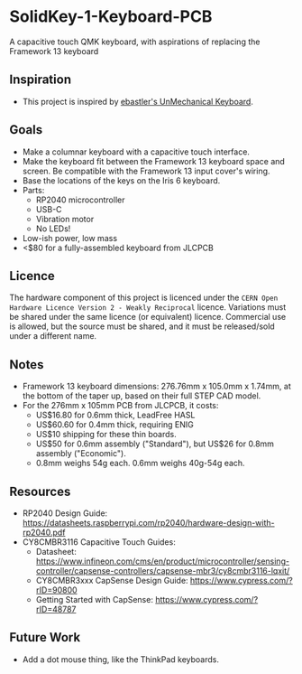 # SolidKey-1-Keyboard-PCB
A capacitive touch QMK keyboard, with aspirations of replacing the Framework 13 keyboard

## Inspiration

* This project is inspired by [ebastler's UnMechanical Keyboard](https://github.com/ebastler/UnMechanical).

## Goals

* Make a columnar keyboard with a capacitive touch interface.
* Make the keyboard fit between the Framework 13 keyboard space and screen. Be compatible with the Framework 13 input cover's wiring.
* Base the locations of the keys on the Iris 6 keyboard.
* Parts:
    * RP2040 microcontroller
    * USB-C
    * Vibration motor
    * No LEDs!
* Low-ish power, low mass
* <$80 for a fully-assembled keyboard from JLCPCB

## Licence

The hardware component of this project is licenced under the `CERN Open Hardware Licence Version 2 - Weakly Reciprocal` licence. Variations must be shared under the same licence (or equivalent) licence. Commercial use is allowed, but the source must be shared, and it must be released/sold under a different name.

## Notes

* Framework 13 keyboard dimensions: 276.76mm x 105.0mm x 1.74mm, at the bottom of the taper up, based on their full STEP CAD model.
* For the 276mm x 105mm PCB from JLCPCB, it costs:
    * US$16.80 for 0.6mm thick, LeadFree HASL
    * US$60.60 for 0.4mm thick, requiring ENIG
    * US$10 shipping for these thin boards.
    * US$50 for 0.6mm assembly ("Standard"), but US$26 for 0.8mm assembly ("Economic").
    * 0.8mm weighs 54g each. 0.6mm weighs 40g-54g each.

## Resources

* RP2040 Design Guide: https://datasheets.raspberrypi.com/rp2040/hardware-design-with-rp2040.pdf
* CY8CMBR3116 Capacitive Touch Guides:
    * Datasheet: https://www.infineon.com/cms/en/product/microcontroller/sensing-controller/capsense-controllers/capsense-mbr3/cy8cmbr3116-lqxit/
    * CY8CMBR3xxx CapSense Design Guide: https://www.cypress.com/?rID=90800
    * Getting Started with CapSense: https://www.cypress.com/?rID=48787

## Future Work

* Add a dot mouse thing, like the ThinkPad keyboards.
